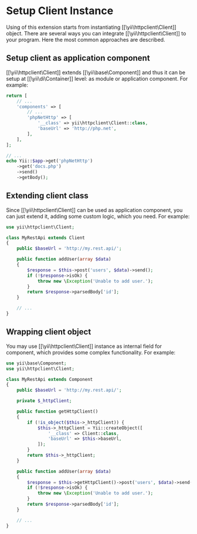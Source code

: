 Setup Client Instance
=====================

Using of this extension starts from instantiating [[\yii\httpclient\Client]] object. There are several ways
you can integrate [[\yii\httpclient\Client]] to your program. Here the most common approaches are described.


## Setup client as application component

[[\yii\httpclient\Client]] extends [[\yii\base\Component]] and thus it can be setup at [[\yii\di\Container]]
level: as module or application component. For example:

```php
return [
    // ...
    'components' => [
        // ...
        'phpNetHttp' => [
            '__class' => yii\httpclient\Client::class,
            'baseUrl' => 'http://php.net',
        ],
    ],
];

// ...
echo Yii::$app->get('phpNetHttp')
    ->get('docs.php')
    ->send()
    ->getBody();
```


## Extending client class

Since [[\yii\httpclient\Client]] can be used as application component, you can just extend it, adding some
custom logic, which you need. For example:

```php
use yii\httpclient\Client;

class MyRestApi extends Client
{
    public $baseUrl = 'http://my.rest.api/';

    public function addUser(array $data)
    {
        $response = $this->post('users', $data)->send();
        if (!$response->isOk) {
            throw new \Exception('Unable to add user.');
        }
        return $response->parsedBody['id'];
    }

    // ...
}
```


## Wrapping client object

You may use [[\yii\httpclient\Client]] instance as internal field for component, which provides some complex
functionality. For example:

```php
use yii\base\Component;
use yii\httpclient\Client;

class MyRestApi extends Component
{
    public $baseUrl = 'http://my.rest.api/';

    private $_httpClient;

    public function getHttpClient()
    {
        if (!is_object($this->_httpClient)) {
            $this->_httpClient = Yii::createObject([
                '__class' => Client::class,
                'baseUrl' => $this->baseUrl,
            ]);
        }
        return $this->_httpClient;
    }

    public function addUser(array $data)
    {
        $response = $this->getHttpClient()->post('users', $data)->send();
        if (!$response->isOk) {
            throw new \Exception('Unable to add user.');
        }
        return $response->parsedBody['id'];
    }

    // ...
}
```
